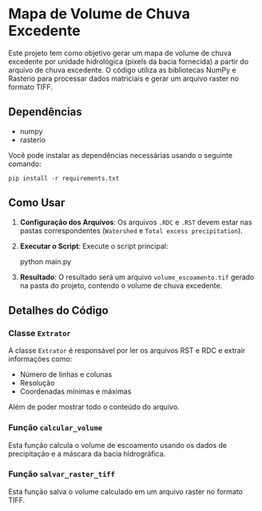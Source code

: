 # Mapa de Volume de Chuva Excedente

Este projeto tem como objetivo gerar um mapa de volume de chuva excedente por unidade hidrológica (pixels da bacia fornecida) a partir do arquivo de chuva excedente. O código utiliza as bibliotecas NumPy e Rasterio para processar dados matriciais e gerar um arquivo raster no formato TIFF.

## Dependências

*   numpy
*   rasterio

Você pode instalar as dependências necessárias usando o seguinte comando:

```
pip install -r requirements.txt
```
## Como Usar

1. **Configuração dos Arquivos**: Os arquivos `.RDC` e `.RST` devem estar nas pastas correspondentes (`Watershed` e `Total excess precipitation`).
2. **Executar o Script**: Execute o script principal:

    python main.py
    
3.  **Resultado**: O resultado será um arquivo `volume_escoamento.tif` gerado na pasta do projeto, contendo o volume de chuva excedente.

## Detalhes do Código

### Classe `Extrator`

A classe `Extrator` é responsável por ler os arquivos RST e RDC e extrair informações como:

*   Número de linhas e colunas
*   Resolução
*   Coordenadas mínimas e máximas

Além de poder mostrar todo o conteúdo do arquivo.

### Função `calcular_volume`

Esta função calcula o volume de escoamento usando os dados de precipitação e a máscara da bacia hidrográfica.

### Função `salvar_raster_tiff`

Esta função salva o volume calculado em um arquivo raster no formato TIFF.